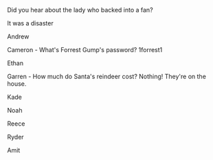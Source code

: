 Did you hear about the lady who backed into a fan?

It was a disaster


Andrew

Cameron - What's Forrest Gump's password? 1forrest1

Ethan

Garren - How much do Santa's reindeer cost? Nothing! They're on the house.

Kade

Noah

Reece

Ryder

Amit
